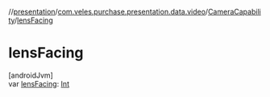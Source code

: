//[presentation](../../../index.md)/[com.veles.purchase.presentation.data.video](../index.md)/[CameraCapability](index.md)/[lensFacing](lens-facing.md)

# lensFacing

[androidJvm]\
var [lensFacing](lens-facing.md): [Int](https://kotlinlang.org/api/latest/jvm/stdlib/kotlin/-int/index.html)
